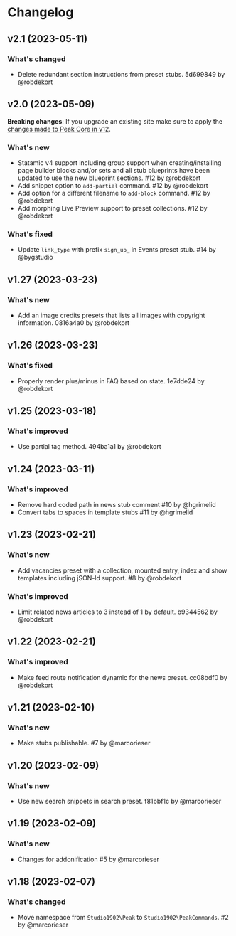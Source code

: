 # Changelog

## v2.1 (2023-05-11)

### What's changed
- Delete redundant section instructions from preset stubs. 5d699849 by @robdekort

## v2.0 (2023-05-09)

**Breaking changes**: If you upgrade an existing site make sure to apply the [changes made to Peak Core in v12](https://github.com/studio1902/statamic-peak/releases/tag/v12.0).

### What's new
- Statamic v4 support including group support when creating/installing page builder blocks and/or sets and all stub blueprints have been updated to use the new blueprint sections. #12 by @robdekort
- Add snippet option to `add-partial` command. #12 by @robdekort
- Add option for a different filename to `add-block` command. #12 by @robdekort
- Add morphing Live Preview support to preset collections. #12 by @robdekort

### What's fixed
- Update `link_type` with prefix `sign_up_` in Events preset stub. #14 by @bygstudio

## v1.27 (2023-03-23)

### What's new
- Add an image credits presets that lists all images with copyright information. 0816a4a0 by @robdekort

## v1.26 (2023-03-23)

### What's fixed
- Properly render plus/minus in FAQ based on state. 1e7dde24 by @robdekort

## v1.25 (2023-03-18)

### What's improved
- Use partial tag method. 494ba1a1 by @robdekort

## v1.24 (2023-03-11)

### What's improved
- Remove hard coded path in news stub comment #10 by @hgrimelid
- Convert tabs to spaces in template stubs #11 by @hgrimelid

## v1.23 (2023-02-21)

### What's new
- Add vacancies preset with a collection, mounted entry, index and show templates including jSON-ld support. #8 by @robdekort

### What's improved
- Limit related news articles to 3 instead of 1 by default. b9344562 by @robdekort

## v1.22 (2023-02-21)

### What's improved
- Make feed route notification dynamic for the news preset. cc08bdf0 by @robdekort

## v1.21 (2023-02-10)

### What's new
- Make stubs publishable. #7 by @marcorieser

## v1.20 (2023-02-09)

### What's new
- Use new search snippets in search preset. f81bbf1c by @marcorieser

## v1.19 (2023-02-09)

### What's new
- Changes for addonification #5 by @marcorieser

## v1.18 (2023-02-07)

### What's changed
- Move namespace from `Studio1902\Peak` to `Studio1902\PeakCommands`. #2 by @marcorieser
